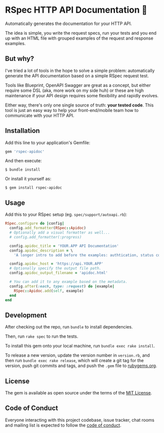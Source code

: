 # RSpec HTTP API Documentation 📠

Automatically generates the documentation for your HTTP API.

The idea is simple, you write the request specs, run your tests and you end
up with an HTML file with grouped examples of the request and response
examples.

## But why?

I've tried a lot of tools in the hope to solve a simple problem: automatically
generate the API documentation based on a simple RSpec request test.

Tools like Blueprint, OpenAPI Swagger are great as a concept, but either
require some DSL (aka, more work on my side huh) or these are high maintenance
if your API design requires some flexibility and rapidly evolves.

Either way, there's only one single source of truth: **your tested code**.
This tool is just an easy way to help your front-end/mobile team how to
communicate with your HTTP API.

## Installation

Add this line to your application's Gemfile:

```ruby
gem 'rspec-apidoc'
```

And then execute:

    $ bundle install

Or install it yourself as:

    $ gem install rspec-apidoc

## Usage

Add this to your RSpec setup (eg. `spec/support/autoapi.rb`):

```ruby
RSpec.configure do |config|
  config.add_formatter(RSpec::Apidoc)
  # Optionally add a visual formatter as well...
  # config.add_formatter(:progress)

  config.apidoc_title = 'YOUR.APP API Documentation'
  config.apidoc_description = \
    'A longer intro to add before the examples: authtication, status codes...'

  config.apidoc_host = 'https://api.YOUR.APP'
  # Optionally specify the output file path.
  config.apidoc_output_filename = 'apidoc.html'

  # You can add it to any example based on the metadata.
  config.after(:each, type: :request) do |example|
    RSpec::Apidoc.add(self, example)
  end
end
```

## Development

After checking out the repo, run `bundle` to install dependencies.

Then, run `rake spec` to run the tests.

To install this gem onto your local machine, run `bundle exec rake install`.

To release a new version, update the version number in `version.rb`, and then
run `bundle exec rake release`, which will create a git tag for the version,
push git commits and tags, and push the `.gem` file to
[rubygems.org](https://rubygems.org).

## License

The gem is available as open source under the terms of the [MIT License](https://opensource.org/licenses/MIT).

## Code of Conduct

Everyone interacting with this project codebase, issue
tracker, chat rooms and mailing list is expected to follow the [code of
conduct](https://github.com/[USERNAME]/active_record-pgcrypto/blob/master/CODE_OF_CONDUCT.md).
